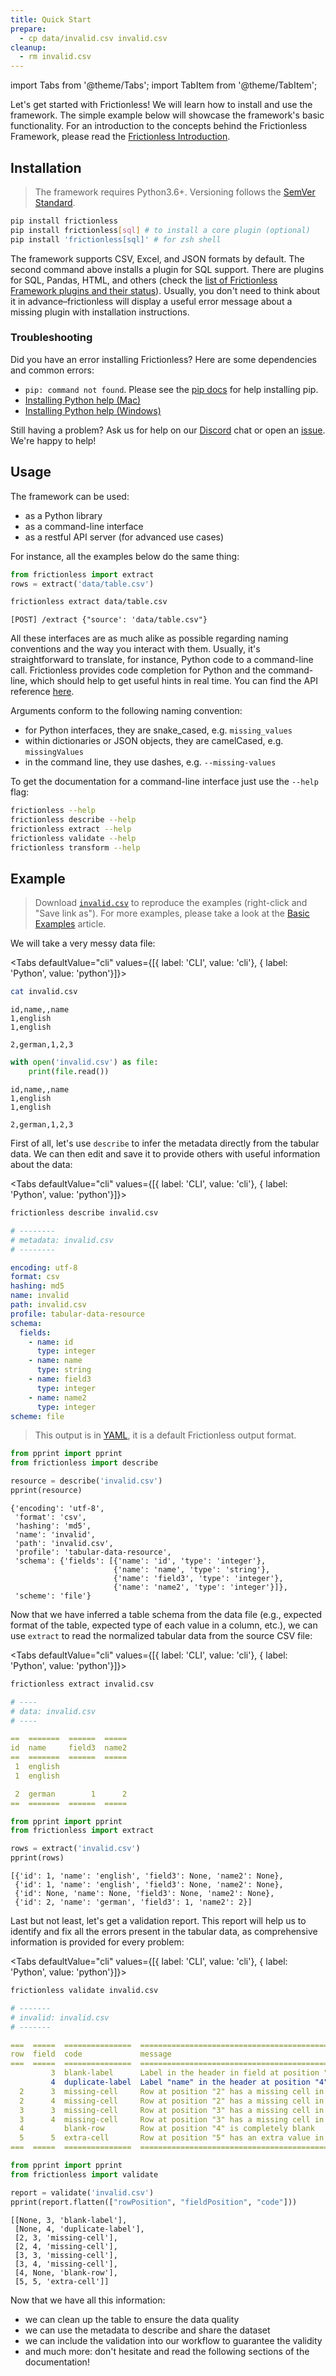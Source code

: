 ```yaml
---
title: Quick Start
prepare:
  - cp data/invalid.csv invalid.csv
cleanup:
  - rm invalid.csv
---
```


import Tabs from '@theme/Tabs';
import TabItem from '@theme/TabItem';

Let's get started with Frictionless! We will learn how to install and use the framework. The simple example below will showcase the framework's basic functionality. For an introduction to the concepts behind the Frictionless Framework, please read the [Frictionless Introduction](introduction.md).

## Installation

> The framework requires Python3.6+. Versioning follows the [SemVer Standard](https://semver.org/).

```bash title="CLI"
pip install frictionless
pip install frictionless[sql] # to install a core plugin (optional)
pip install 'frictionless[sql]' # for zsh shell
```

The framework supports CSV, Excel, and JSON formats by default. The second command above installs a plugin for SQL support. There are plugins for SQL, Pandas, HTML, and others (check the [list of Frictionless Framework plugins and their status](https://framework.frictionlessdata.io/docs/references/plugins-reference)). Usually, you don't need to think about it in advance–frictionless will display a useful error message about a missing plugin with installation instructions.

### Troubleshooting

Did you have an error installing Frictionless? Here are some dependencies and common errors:
- `pip: command not found`. Please see the [pip docs](https://pip.pypa.io/en/stable/installing/) for help installing pip.
- [Installing Python help (Mac)](https://docs.python.org/3/using/mac.html)
- [Installing Python help (Windows)](https://docs.python.org/3/using/windows.html)

Still having a problem? Ask us for help on our [Discord](https://discord.com/invite/j9DNFNw) chat or open an [issue](https://github.com/frictionlessdata/frictionless-py/issues). We're happy to help!

## Usage

The framework can be used:
- as a Python library
- as a command-line interface
- as a restful API server (for advanced use cases)

For instance, all the examples below do the same thing:

```python title="Python"
from frictionless import extract
rows = extract('data/table.csv')
```

```bash title="CLI"
frictionless extract data/table.csv
```

```text title="API"
[POST] /extract {"source': 'data/table.csv"}
```

All these interfaces are as much alike as possible regarding naming conventions and the way you interact with them. Usually, it's straightforward to translate, for instance, Python code to a command-line call. Frictionless provides code completion for Python and the command-line, which should help to get useful hints in real time. You can find the API reference [here](../references/api-reference.md).

Arguments conform to the following naming convention:
- for Python interfaces, they are snake_cased, e.g. `missing_values`
- within dictionaries or JSON objects, they are camelCased, e.g. `missingValues`
- in the command line, they use dashes, e.g. `--missing-values`

To get the documentation for a command-line interface just use the `--help` flag:

```bash title="CLI"
frictionless --help
frictionless describe --help
frictionless extract --help
frictionless validate --help
frictionless transform --help
```

## Example

> Download [`invalid.csv`](https://raw.githubusercontent.com/frictionlessdata/frictionless-py/master/data/invalid.csv) to reproduce the examples (right-click and "Save link as"). For more examples, please take a look at the [Basic Examples](basic-examples.md) article.

We will take a very messy data file:

<Tabs
defaultValue="cli"
values={[{ label: 'CLI', value: 'cli'}, { label: 'Python', value: 'python'}]}>
<TabItem value="cli">

```bash script
cat invalid.csv
```
```csv title="invalid.csv"
id,name,,name
1,english
1,english

2,german,1,2,3
```

</TabItem>
<TabItem value="python">


```python script
with open('invalid.csv') as file:
    print(file.read())
```
```csv title="invalid.csv"
id,name,,name
1,english
1,english

2,german,1,2,3
```

</TabItem>
</Tabs>


First of all, let's use `describe` to infer the metadata directly from the tabular data. We can then edit and save it to provide others with useful information about the data:

<Tabs
defaultValue="cli"
values={[{ label: 'CLI', value: 'cli'}, { label: 'Python', value: 'python'}]}>
<TabItem value="cli">

```bash script
frictionless describe invalid.csv
```
```yaml
# --------
# metadata: invalid.csv
# --------

encoding: utf-8
format: csv
hashing: md5
name: invalid
path: invalid.csv
profile: tabular-data-resource
schema:
  fields:
    - name: id
      type: integer
    - name: name
      type: string
    - name: field3
      type: integer
    - name: name2
      type: integer
scheme: file
```

> This output is in [YAML](https://yaml.org/), it is a default Frictionless output format.

</TabItem>
<TabItem value="python">


```python script
from pprint import pprint
from frictionless import describe

resource = describe('invalid.csv')
pprint(resource)
```
```
{'encoding': 'utf-8',
 'format': 'csv',
 'hashing': 'md5',
 'name': 'invalid',
 'path': 'invalid.csv',
 'profile': 'tabular-data-resource',
 'schema': {'fields': [{'name': 'id', 'type': 'integer'},
                       {'name': 'name', 'type': 'string'},
                       {'name': 'field3', 'type': 'integer'},
                       {'name': 'name2', 'type': 'integer'}]},
 'scheme': 'file'}
```

</TabItem>
</Tabs>


Now that we have inferred a table schema from the data file (e.g., expected format of the table, expected type of each value in a column, etc.), we can use `extract` to read the normalized tabular data from the source CSV file:

<Tabs
defaultValue="cli"
values={[{ label: 'CLI', value: 'cli'}, { label: 'Python', value: 'python'}]}>
<TabItem value="cli">

```bash script
frictionless extract invalid.csv
```
```yaml
# ----
# data: invalid.csv
# ----

==  =======  ======  =====
id  name     field3  name2
==  =======  ======  =====
 1  english
 1  english

 2  german        1      2
==  =======  ======  =====
```

</TabItem>
<TabItem value="python">


```python script
from pprint import pprint
from frictionless import extract

rows = extract('invalid.csv')
pprint(rows)
```
```
[{'id': 1, 'name': 'english', 'field3': None, 'name2': None},
 {'id': 1, 'name': 'english', 'field3': None, 'name2': None},
 {'id': None, 'name': None, 'field3': None, 'name2': None},
 {'id': 2, 'name': 'german', 'field3': 1, 'name2': 2}]
```

</TabItem>
</Tabs>


Last but not least, let's get a validation report. This report will help us to identify and fix all the errors present in the tabular data, as comprehensive information is provided for every problem:

<Tabs
defaultValue="cli"
values={[{ label: 'CLI', value: 'cli'}, { label: 'Python', value: 'python'}]}>
<TabItem value="cli">

```bash script title="CLI"
frictionless validate invalid.csv
```
```yaml
# -------
# invalid: invalid.csv
# -------

===  =====  ===============  ====================================================================================
row  field  code             message
===  =====  ===============  ====================================================================================
         3  blank-label      Label in the header in field at position "3" is blank
         4  duplicate-label  Label "name" in the header at position "4" is duplicated to a label: at position "2"
  2      3  missing-cell     Row at position "2" has a missing cell in field "field3" at position "3"
  2      4  missing-cell     Row at position "2" has a missing cell in field "name2" at position "4"
  3      3  missing-cell     Row at position "3" has a missing cell in field "field3" at position "3"
  3      4  missing-cell     Row at position "3" has a missing cell in field "name2" at position "4"
  4         blank-row        Row at position "4" is completely blank
  5      5  extra-cell       Row at position "5" has an extra value in field at position "5"
===  =====  ===============  ====================================================================================
```

</TabItem>
<TabItem value="python">


```python script
from pprint import pprint
from frictionless import validate

report = validate('invalid.csv')
pprint(report.flatten(["rowPosition", "fieldPosition", "code"]))
```
```
[[None, 3, 'blank-label'],
 [None, 4, 'duplicate-label'],
 [2, 3, 'missing-cell'],
 [2, 4, 'missing-cell'],
 [3, 3, 'missing-cell'],
 [3, 4, 'missing-cell'],
 [4, None, 'blank-row'],
 [5, 5, 'extra-cell']]
```

</TabItem>
</Tabs>


Now that we have all this information:
- we can clean up the table to ensure the data quality
- we can use the metadata to describe and share the dataset
- we can include the validation into our workflow to guarantee the validity
- and much more: don't hesitate and read the following sections of the documentation!
